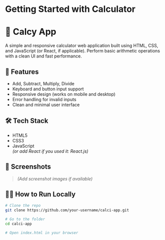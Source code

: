 # Getting Started with Calculator
# 🧮 Calcy App

A simple and responsive calculator web application built using HTML, CSS, and JavaScript (or React, if applicable). Perform basic arithmetic operations with a clean UI and fast performance.

## 🚀 Features

- Add, Subtract, Multiply, Divide
- Keyboard and button input support
- Responsive design (works on mobile and desktop)
- Error handling for invalid inputs
- Clean and minimal user interface

## 🛠️ Tech Stack

- HTML5
- CSS3
- JavaScript  
*(or add React if you used it: React.js)*

## 📸 Screenshots

> *(Add screenshot images if available)*

## 🧑‍💻 How to Run Locally

```bash
# Clone the repo
git clone https://github.com/your-username/calci-app.git

# Go to the folder
cd calci-app

# Open index.html in your browser
